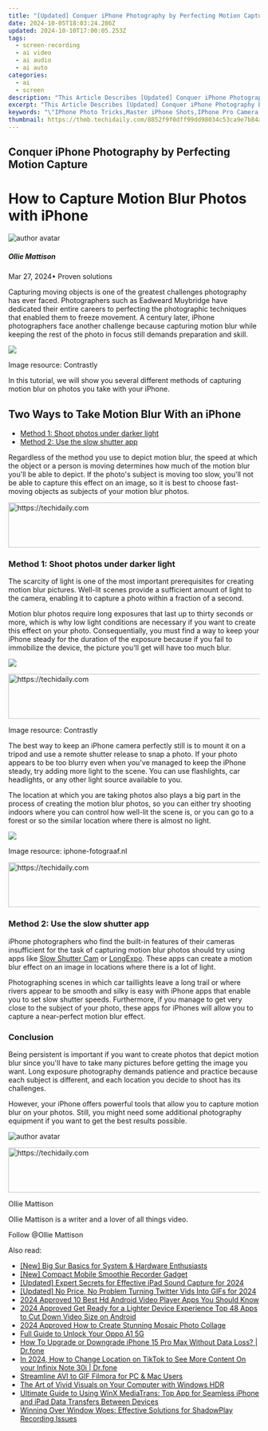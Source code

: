 ```yaml
---
title: "[Updated] Conquer iPhone Photography by Perfecting Motion Capture"
date: 2024-10-05T18:03:24.286Z
updated: 2024-10-10T17:00:05.253Z
tags: 
  - screen-recording
  - ai video
  - ai audio
  - ai auto
categories: 
  - ai
  - screen
description: "This Article Describes [Updated] Conquer iPhone Photography by Perfecting Motion Capture"
excerpt: "This Article Describes [Updated] Conquer iPhone Photography by Perfecting Motion Capture"
keywords: "\"IPhone Photo Tricks,Master iPhone Shots,IPhone Pro Camera Tips,Motion-Captured iOS Photos,Perfecting iPhone Pics,Enhance iPhone Images,IPhone Photography Guide\""
thumbnail: https://thmb.techidaily.com/8852f9f0dff99dd98034c53ca9e7b84a75b979ac3b7699086866b0998ff7b7cb.jpg
---
```


## Conquer iPhone Photography by Perfecting Motion Capture

# How to Capture Motion Blur Photos with iPhone

![author avatar](https://images.wondershare.com/filmora/article-images/ollie-mattison.jpg)

##### Ollie Mattison

 Mar 27, 2024• Proven solutions

Capturing moving objects is one of the greatest challenges photography has ever faced. Photographers such as Eadweard Muybridge have dedicated their entire careers to perfecting the photographic techniques that enabled them to freeze movement. A century later, iPhone photographers face another challenge because capturing motion blur while keeping the rest of the photo in focus still demands preparation and skill.

![](https://images.wondershare.com/filmora/article-images/take-motion-blur-photo-iphone.jpg)

Image resource: Contrastly

In this tutorial, we will show you several different methods of capturing motion blur on photos you take with your iPhone.

## Two Ways to Take Motion Blur With an iPhone

* [Method 1: Shoot photos under darker light](#part1)
* [Method 2: Use the slow shutter app](#part2)

Regardless of the method you use to depict motion blur, the speed at which the object or a person is moving determines how much of the motion blur you'll be able to depict. If the photo's subject is moving too slow, you'll not be able to capture this effect on an image, so it is best to choose fast-moving objects as subjects of your motion blur photos.

<!-- affiliate ads begin -->
<a href="https://appsumo.8odi.net/c/5597632/2111982/7443" target="_top" id="2111982">
  <img src="//a.impactradius-go.com/display-ad/7443-2111982" border="0" alt="https://techidaily.com" width="728" height="90"/>
</a>
<img height="0" width="0" src="https://appsumo.8odi.net/i/5597632/2111982/7443" style="position:absolute;visibility:hidden;" border="0" />
<!-- affiliate ads end -->

### Method 1: Shoot photos under darker light

The scarcity of light is one of the most important prerequisites for creating motion blur pictures. Well-lit scenes provide a sufficient amount of light to the camera, enabling it to capture a photo within a fraction of a second.

Motion blur photos require long exposures that last up to thirty seconds or more, which is why low light conditions are necessary if you want to create this effect on your photo. Consequentially, you must find a way to keep your iPhone steady for the duration of the exposure because if you fail to immobilize the device, the picture you'll get will have too much blur.

![](https://images.wondershare.com/filmora/article-images/motion-blur-effect-iphone.jpg)

<!-- affiliate ads begin -->
<a href="https://appsumo.8odi.net/c/5597632/2068432/7443" target="_top" id="2068432">
  <img src="//a.impactradius-go.com/display-ad/7443-2068432" border="0" alt="https://techidaily.com" width="728" height="90"/>
</a>
<img height="0" width="0" src="https://appsumo.8odi.net/i/5597632/2068432/7443" style="position:absolute;visibility:hidden;" border="0" />
<!-- affiliate ads end -->

Image resource: Contrastly

The best way to keep an iPhone camera perfectly still is to mount it on a tripod and use a remote shutter release to snap a photo. If your photo appears to be too blurry even when you've managed to keep the iPhone steady, try adding more light to the scene. You can use flashlights, car headlights, or any other light source available to you.

The location at which you are taking photos also plays a big part in the process of creating the motion blur photos, so you can either try shooting indoors where you can control how well-lit the scene is, or you can go to a forest or so the similar location where there is almost no light.

![](https://images.wondershare.com/filmora/article-images/capture-moving-objects.jpg)

Image resource: iphone-fotograaf.nl

<!-- affiliate ads begin -->
<a href="https://appsumo.8odi.net/c/5597632/2068416/7443" target="_top" id="2068416">
  <img src="//a.impactradius-go.com/display-ad/7443-2068416" border="0" alt="https://techidaily.com" width="728" height="90"/>
</a>
<img height="0" width="0" src="https://appsumo.8odi.net/i/5597632/2068416/7443" style="position:absolute;visibility:hidden;" border="0" />
<!-- affiliate ads end -->

### Method 2: Use the slow shutter app

iPhone photographers who find the built-in features of their cameras insufficient for the task of capturing motion blur photos should try using apps like [Slow Shutter Cam](https://itunes.apple.com/app/slow-shutter-cam/id357404131?mt=8) or [LongExpo](https://itunes.apple.com/app/longexpo-slow-shutter-and-long-exposure-camera/id594078421?mt=8). These apps can create a motion blur effect on an image in locations where there is a lot of light.

Photographing scenes in which car taillights leave a long trail or where rivers appear to be smooth and silky is easy with iPhone apps that enable you to set slow shutter speeds. Furthermore, if you manage to get very close to the subject of your photo, these apps for iPhones will allow you to capture a near-perfect motion blur effect.

### Conclusion

Being persistent is important if you want to create photos that depict motion blur since you'll have to take many pictures before getting the image you want. Long exposure photography demands patience and practice because each subject is different, and each location you decide to shoot has its challenges.

However, your iPhone offers powerful tools that allow you to capture motion blur on your photos. Still, you might need some additional photography equipment if you want to get the best results possible.

![author avatar](https://images.wondershare.com/filmora/article-images/ollie-mattison.jpg)

<!-- affiliate ads begin -->
<a href="https://laganoo.pxf.io/c/5597632/1528688/16446" target="_top" id="1528688">
  <img src="//a.impactradius-go.com/display-ad/16446-1528688" border="0" alt="https://techidaily.com" width="728" height="90"/>
</a>
<img height="0" width="0" src="https://laganoo.pxf.io/i/5597632/1528688/16446" style="position:absolute;visibility:hidden;" border="0" />
<!-- affiliate ads end -->

Ollie Mattison

Ollie Mattison is a writer and a lover of all things video.

Follow @Ollie Mattison

<ins class="adsbygoogle"
      style="display:block"
      data-ad-client="ca-pub-7571918770474297"
      data-ad-slot="8358498916"
      data-ad-format="auto"
      data-full-width-responsive="true"></ins>

<span class="atpl-alsoreadstyle">Also read:</span>
<div><ul>
<li><a href="https://extra-resources.techidaily.com/new-big-sur-basics-for-system-and-hardware-enthusiasts/"><u>[New] Big Sur Basics for System & Hardware Enthusiasts</u></a></li>
<li><a href="https://extra-resources.techidaily.com/new-compact-mobile-smoothie-recorder-gadget/"><u>[New] Compact Mobile Smoothie Recorder Gadget</u></a></li>
<li><a href="https://screen-capture.techidaily.com/updated-expert-secrets-for-effective-ipad-sound-capture-for-2024/"><u>[Updated] Expert Secrets for Effective iPad Sound Capture for 2024</u></a></li>
<li><a href="https://twitter-videos.techidaily.com/updated-no-price-no-problem-turning-twitter-vids-into-gifs-for-2024/"><u>[Updated] No Price, No Problem Turning Twitter Vids Into GIFs for 2024</u></a></li>
<li><a href="https://extra-resources.techidaily.com/2024-approved-10-best-hd-android-video-player-apps-you-should-know/"><u>2024 Approved 10 Best Hd Android Video Player Apps You Should Know</u></a></li>
<li><a href="https://article-knowledge.techidaily.com/2024-approved-get-ready-for-a-lighter-device-experience-top-48-apps-to-cut-down-video-size-on-android/"><u>2024 Approved Get Ready for a Lighter Device Experience Top 48 Apps to Cut Down Video Size on Android</u></a></li>
<li><a href="https://fox-blue.techidaily.com/2024-approved-how-to-create-stunning-mosaic-photo-collage/"><u>2024 Approved How to Create Stunning Mosaic Photo Collage</u></a></li>
<li><a href="https://easy-unlock-android.techidaily.com/full-guide-to-unlock-your-oppo-a1-5g-by-drfone-android/"><u>Full Guide to Unlock Your Oppo A1 5G</u></a></li>
<li><a href="https://review-topics.techidaily.com/how-to-upgrade-or-downgrade-iphone-15-pro-max-without-data-loss-drfone-by-drfone-ios-system-repair-ios-system-repair/"><u>How To Upgrade or Downgrade iPhone 15 Pro Max Without Data Loss? | Dr.fone</u></a></li>
<li><a href="https://review-topics.techidaily.com/in-2024-how-to-change-location-on-tiktok-to-see-more-content-on-your-infinix-note-30i-drfone-by-drfone-virtual-android/"><u>In 2024, How to Change Location on TikTok to See More Content On your Infinix Note 30i | Dr.fone</u></a></li>
<li><a href="https://extra-resources.techidaily.com/streamline-avi-to-gif-filmora-for-pc-and-mac-users/"><u>Streamline AVI to GIF Filmora for PC & Mac Users</u></a></li>
<li><a href="https://extra-resources.techidaily.com/the-art-of-vivid-visuals-on-your-computer-with-windows-hdr/"><u>The Art of Vivid Visuals on Your Computer with Windows HDR</u></a></li>
<li><a href="https://discover-blog.techidaily.com/ultimate-guide-to-using-winx-mediatrans-top-app-for-seamless-iphone-and-ipad-data-transfers-between-devices/"><u>Ultimate Guide to Using WinX MediaTrans: Top App for Seamless iPhone and iPad Data Transfers Between Devices</u></a></li>
<li><a href="https://win-blog.techidaily.com/winning-over-window-woes-effective-solutions-for-shadowplay-recording-issues/"><u>Winning Over Window Woes: Effective Solutions for ShadowPlay Recording Issues</u></a></li>
</ul></div>


